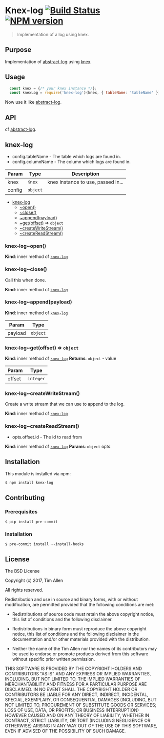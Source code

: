 # Knex-log [![Build Status](https://secure.travis-ci.org/noblesamurai/knex-log.png?branch=master)](http://travis-ci.org/noblesamurai/knex-log) [![NPM version](https://badge-me.herokuapp.com/api/npm/knex-log.png)](http://badges.enytc.com/for/npm/knex-log)

> Implementation of a log using knex.

## Purpose

Implementation of [abstract-log](github.com/eugeneware/abstract-log) using [knex](knexjs.org).

## Usage

```js
  const knex = {/* your knex instance */};
  const knexLog = require('knex-log')(knex, { tableName: 'tableName' });
```
Now use it like [abstract-log](github.com/eugeneware/abstract-log).

## API

cf [abstract-log](github.com/eugeneware/abstract-log).

<a name="module_knex-log"></a>

## knex-log
- config.tableName - The table which logs are found in.
- config.columnName - The column which logs are found in.


| Param | Type | Description |
| --- | --- | --- |
| knex | <code>Knex</code> | knex instance to use, passed in... |
| config | <code>object</code> |  |


* [knex-log](#module_knex-log)
    * [~open()](#module_knex-log..open)
    * [~close()](#module_knex-log..close)
    * [~append(payload)](#module_knex-log..append)
    * [~get(offset)](#module_knex-log..get) ⇒ <code>object</code>
    * [~createWriteStream()](#module_knex-log..createWriteStream)
    * [~createReadStream()](#module_knex-log..createReadStream)

<a name="module_knex-log..open"></a>

### knex-log~open()
**Kind**: inner method of [<code>knex-log</code>](#module_knex-log)
<a name="module_knex-log..close"></a>

### knex-log~close()
Call this when done.

**Kind**: inner method of [<code>knex-log</code>](#module_knex-log)
<a name="module_knex-log..append"></a>

### knex-log~append(payload)
**Kind**: inner method of [<code>knex-log</code>](#module_knex-log)

| Param | Type |
| --- | --- |
| payload | <code>object</code> |

<a name="module_knex-log..get"></a>

### knex-log~get(offset) ⇒ <code>object</code>
**Kind**: inner method of [<code>knex-log</code>](#module_knex-log)
**Returns**: <code>object</code> - value

| Param | Type |
| --- | --- |
| offset | <code>integer</code> |

<a name="module_knex-log..createWriteStream"></a>

### knex-log~createWriteStream()
Create a write stream that we can use to append to the log.

**Kind**: inner method of [<code>knex-log</code>](#module_knex-log)
<a name="module_knex-log..createReadStream"></a>

### knex-log~createReadStream()
- opts.offset.id - The id to read from

**Kind**: inner method of [<code>knex-log</code>](#module_knex-log)
**Params**: <code>object</code> opts

## Installation

This module is installed via npm:

``` bash
$ npm install knex-log
```

## Contributing

### Prerequisites

```
$ pip install pre-commit
```

### Installation

```
$ pre-commit install --install-hooks
```

## License

The BSD License

Copyright (c) 2017, Tim Allen

All rights reserved.

Redistribution and use in source and binary forms, with or without modification,
are permitted provided that the following conditions are met:

* Redistributions of source code must retain the above copyright notice, this
  list of conditions and the following disclaimer.

* Redistributions in binary form must reproduce the above copyright notice, this
  list of conditions and the following disclaimer in the documentation and/or
  other materials provided with the distribution.

* Neither the name of the Tim Allen nor the names of its
  contributors may be used to endorse or promote products derived from
  this software without specific prior written permission.

THIS SOFTWARE IS PROVIDED BY THE COPYRIGHT HOLDERS AND CONTRIBUTORS "AS IS" AND
ANY EXPRESS OR IMPLIED WARRANTIES, INCLUDING, BUT NOT LIMITED TO, THE IMPLIED
WARRANTIES OF MERCHANTABILITY AND FITNESS FOR A PARTICULAR PURPOSE ARE
DISCLAIMED. IN NO EVENT SHALL THE COPYRIGHT HOLDER OR CONTRIBUTORS BE LIABLE FOR
ANY DIRECT, INDIRECT, INCIDENTAL, SPECIAL, EXEMPLARY, OR CONSEQUENTIAL DAMAGES
(INCLUDING, BUT NOT LIMITED TO, PROCUREMENT OF SUBSTITUTE GOODS OR SERVICES;
LOSS OF USE, DATA, OR PROFITS; OR BUSINESS INTERRUPTION) HOWEVER CAUSED AND ON
ANY THEORY OF LIABILITY, WHETHER IN CONTRACT, STRICT LIABILITY, OR TORT
(INCLUDING NEGLIGENCE OR OTHERWISE) ARISING IN ANY WAY OUT OF THE USE OF THIS
SOFTWARE, EVEN IF ADVISED OF THE POSSIBILITY OF SUCH DAMAGE.

